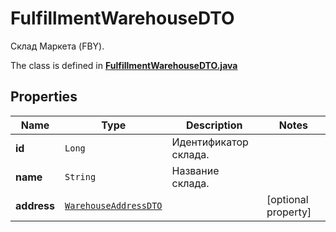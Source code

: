 

# FulfillmentWarehouseDTO

Склад Маркета (FBY).

The class is defined in **[FulfillmentWarehouseDTO.java](../../src/main/java/org/openapitools/model/FulfillmentWarehouseDTO.java)**

## Properties

Name | Type | Description | Notes
------------ | ------------- | ------------- | -------------
**id** | `Long` | Идентификатор склада. | 
**name** | `String` | Название склада. | 
**address** | [`WarehouseAddressDTO`](WarehouseAddressDTO.md) |  |  [optional property]






